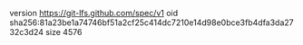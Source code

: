 version https://git-lfs.github.com/spec/v1
oid sha256:81a23be1a74746bf51a2cf25c414dc7210e14d98e0bce3fb4dfa3da2732c3d24
size 4576
